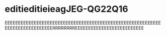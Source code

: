 # editieditieieagJEG-QG22Q16
EEEEEEEEEEEEEEEEEEEEEEEEEEEEEEEEEEEEEEEEEEEEEEEEEEEEEEEEEEEEEEEEEEEEEEEEEEEEERRRRRRRREEEEEEEEEEEEEEEEEEEEEEEEEE
